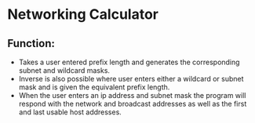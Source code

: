 # Networking Calculator
## Function:
- Takes a user entered prefix length and generates the corresponding subnet and wildcard masks. 
- Inverse is also possible where user enters either a wildcard or subnet mask and is given the equivalent prefix length.
- When the user enters an ip address and subnet mask the program will respond with the network and broadcast addresses as well as the first and last usable host addresses.